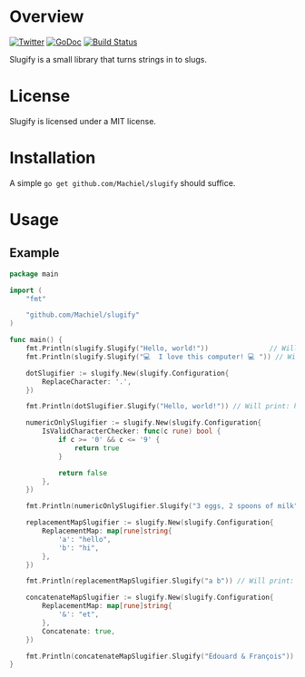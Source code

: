 # Overview
[![Twitter](https://img.shields.io/badge/author-%40MachielMolenaar-blue.svg)](https://twitter.com/MachielMolenaar)
[![GoDoc](https://godoc.org/github.com/Machiel/slugify?status.svg)](https://godoc.org/github.com/Machiel/slugify)
[![Build Status](https://drone.io/github.com/Machiel/slugify/status.png)](https://drone.io/github.com/Machiel/slugify/latest)

Slugify is a small library that turns strings in to slugs.

# License
Slugify is licensed under a MIT license.

# Installation
A simple `go get github.com/Machiel/slugify` should suffice.

# Usage

## Example

```go
package main

import (
	"fmt"

	"github.com/Machiel/slugify"
)

func main() {
	fmt.Println(slugify.Slugify("Hello, world!"))               // Will print: hello-world
	fmt.Println(slugify.Slugify("💻  I love this computer! 💻 ")) // Will print: i-love-this-computer

	dotSlugifier := slugify.New(slugify.Configuration{
		ReplaceCharacter: '.',
	})

	fmt.Println(dotSlugifier.Slugify("Hello, world!")) // Will print: hello.world

	numericOnlySlugifier := slugify.New(slugify.Configuration{
		IsValidCharacterChecker: func(c rune) bool {
			if c >= '0' && c <= '9' {
				return true
			}

			return false
		},
	})

	fmt.Println(numericOnlySlugifier.Slugify("3 eggs, 2 spoons of milk")) // Will print: 3-2

	replacementMapSlugifier := slugify.New(slugify.Configuration{
		ReplacementMap: map[rune]string{
			'a': "hello",
			'b': "hi",
		},
	})

	fmt.Println(replacementMapSlugifier.Slugify("a b")) // Will print: hello-hi

	concatenateMapSlugifier := slugify.New(slugify.Configuration{
		ReplacementMap: map[rune]string{
			'&': "et",
		},
		Concatenate: true,
	})

	fmt.Println(concatenateMapSlugifier.Slugify("Édouard & François")) // Will print: edouard-et-francois
}
```
